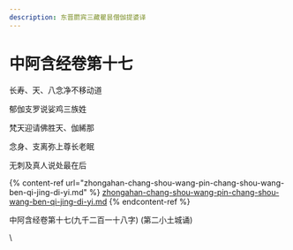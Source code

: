 ```yaml
---
description: 东晋罽宾三藏瞿昙僧伽提婆译
---
```


# 中阿含经卷第十七

长寿、天、八念净不移动道

郁伽支罗说娑鸡三族姓

梵天迎请佛胜天、伽絺那

念身、支离弥上尊长老眠

无刺及真人说处最在后



{% content-ref url="zhongahan-chang-shou-wang-pin-chang-shou-wang-ben-qi-jing-di-yi.md" %}
[zhongahan-chang-shou-wang-pin-chang-shou-wang-ben-qi-jing-di-yi.md](zhongahan-chang-shou-wang-pin-chang-shou-wang-ben-qi-jing-di-yi.md)
{% endcontent-ref %}



中阿含经卷第十七(九千二百一十八字) (第二小土城诵)

\
